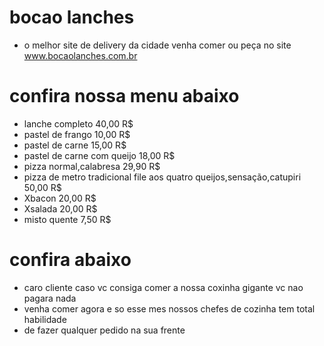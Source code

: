 # bocao lanches 
* o melhor site de delivery da cidade venha comer ou peça no site www.bocaolanches.com.br

# confira nossa menu abaixo
* lanche completo 40,00 R$
* pastel de frango 10,00 R$
* pastel de carne 15,00 R$
* pastel de carne com queijo 18,00 R$
* pizza normal,calabresa 29,90 R$
* pizza de metro tradicional file aos quatro queijos,sensação,catupiri 50,00 R$
* Xbacon 20,00 R$
* Xsalada 20,00 R$
* misto quente 7,50 R$

# confira abaixo

* caro cliente caso vc consiga comer a nossa coxinha gigante vc nao pagara nada 
* venha comer agora e so esse mes nossos chefes de cozinha tem total habilidade 
* de fazer qualquer pedido na sua frente 
